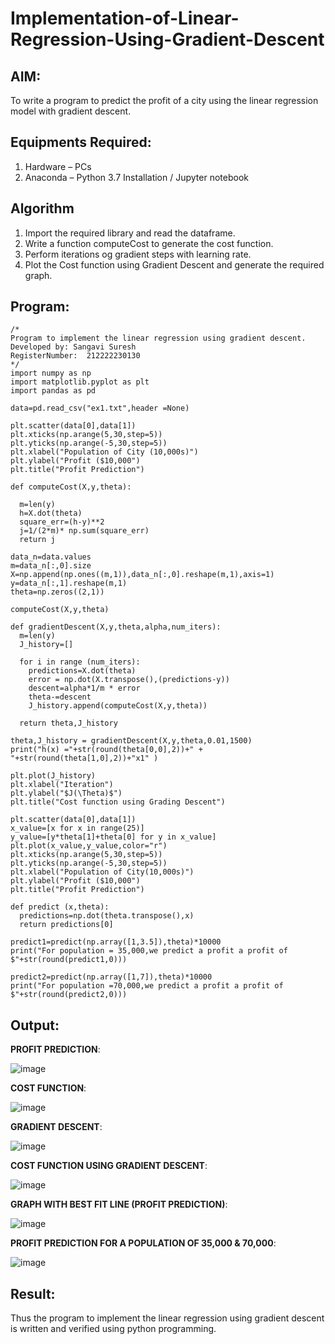 # Implementation-of-Linear-Regression-Using-Gradient-Descent

## AIM:
To write a program to predict the profit of a city using the linear regression model with gradient descent.

## Equipments Required:
1. Hardware – PCs
2. Anaconda – Python 3.7 Installation / Jupyter notebook

## Algorithm
1. Import the required library and read the dataframe.
2. Write a function computeCost to generate the cost function.
3. Perform iterations og gradient steps with learning rate.
4. Plot the Cost function using Gradient Descent and generate the required graph.
 

## Program:
```
/*
Program to implement the linear regression using gradient descent. 
Developed by: Sangavi Suresh
RegisterNumber:  212222230130
*/
import numpy as np
import matplotlib.pyplot as plt
import pandas as pd

data=pd.read_csv("ex1.txt",header =None)

plt.scatter(data[0],data[1])
plt.xticks(np.arange(5,30,step=5))
plt.yticks(np.arange(-5,30,step=5))
plt.xlabel("Population of City (10,000s)")
plt.ylabel("Profit ($10,000")
plt.title("Profit Prediction")

def computeCost(X,y,theta):

  m=len(y)
  h=X.dot(theta)
  square_err=(h-y)**2
  j=1/(2*m)* np.sum(square_err)
  return j

data_n=data.values
m=data_n[:,0].size
X=np.append(np.ones((m,1)),data_n[:,0].reshape(m,1),axis=1)
y=data_n[:,1].reshape(m,1)
theta=np.zeros((2,1))

computeCost(X,y,theta)

def gradientDescent(X,y,theta,alpha,num_iters):
  m=len(y)
  J_history=[]

  for i in range (num_iters):
    predictions=X.dot(theta)
    error = np.dot(X.transpose(),(predictions-y))
    descent=alpha*1/m * error
    theta-=descent
    J_history.append(computeCost(X,y,theta))

  return theta,J_history  

theta,J_history = gradientDescent(X,y,theta,0.01,1500)
print("h(x) ="+str(round(theta[0,0],2))+" + "+str(round(theta[1,0],2))+"x1" )

plt.plot(J_history)
plt.xlabel("Iteration")
plt.ylabel("$J(\Theta)$")
plt.title("Cost function using Grading Descent")

plt.scatter(data[0],data[1])
x_value=[x for x in range(25)]
y_value=[y*theta[1]+theta[0] for y in x_value]
plt.plot(x_value,y_value,color="r")
plt.xticks(np.arange(5,30,step=5))
plt.yticks(np.arange(-5,30,step=5))
plt.xlabel("Population of City(10,000s)")
plt.ylabel("Profit ($10,000")
plt.title("Profit Prediction")

def predict (x,theta):
  predictions=np.dot(theta.transpose(),x)
  return predictions[0]

predict1=predict(np.array([1,3.5]),theta)*10000
print("For population = 35,000,we predict a profit a profit of $"+str(round(predict1,0)))

predict2=predict(np.array([1,7]),theta)*10000
print("For population =70,000,we predict a profit a profit of $"+str(round(predict2,0)))

```

## Output:

**PROFIT PREDICTION**:

![image](https://github.com/Sangavi-suresh/Implementation-of-Linear-Regression-Using-Gradient-Descent/assets/118541861/689fb3a8-fa17-45dc-b414-0681cab77c18)


**COST FUNCTION**:

![image](https://github.com/Sangavi-suresh/Implementation-of-Linear-Regression-Using-Gradient-Descent/assets/118541861/f38024d8-4bd8-427d-b586-926dfc995dbb)

**GRADIENT DESCENT**:

![image](https://github.com/Sangavi-suresh/Implementation-of-Linear-Regression-Using-Gradient-Descent/assets/118541861/e3c8135e-2af4-485b-bcd4-211829a1ce90)

**COST FUNCTION USING GRADIENT DESCENT**:

![image](https://github.com/Sangavi-suresh/Implementation-of-Linear-Regression-Using-Gradient-Descent/assets/118541861/2f8fe145-230f-4fa9-8289-9db52ad06a05)

**GRAPH WITH BEST FIT LINE (PROFIT PREDICTION)**:

![image](https://github.com/Sangavi-suresh/Implementation-of-Linear-Regression-Using-Gradient-Descent/assets/118541861/2e0a4ec9-7671-4366-ac5f-9f034ae748d7)

**PROFIT PREDICTION FOR A POPULATION OF 35,000 & 70,000**:

![image](https://github.com/Sangavi-suresh/Implementation-of-Linear-Regression-Using-Gradient-Descent/assets/118541861/dd363baf-5b5d-40da-a025-c9fbc7872448)




## Result:
Thus the program to implement the linear regression using gradient descent is written and verified using python programming.
